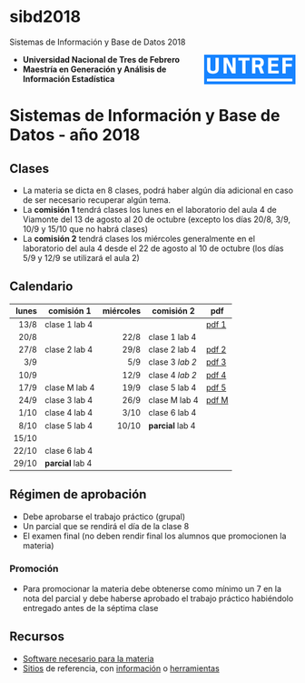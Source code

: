# sibd2018
Sistemas de Información y Base de Datos 2018

<img style="float: right;" align="right" src="imagenes/logo_untref_celeste.png">

* **Universidad Nacional de Tres de Febrero**
* **Maestría en Generación y Análisis de Información Estadística**

# Sistemas de Información y Base de Datos - año 2018

## Clases

* La materia se dicta en 8 clases, podrá haber algún día adicional en caso de ser necesario recuperar algún tema. 
* La **comisión 1** tendrá clases los lunes en el laboratorio del aula 4 de Viamonte del 13 de agosto al 20 de octubre (excepto los días 20/8, 3/9, 10/9 y 15/10 que no habrá clases)
* La **comisión 2** tendrá clases los miércoles generalmente en el laboratorio del aula 4 desde el 22 de agosto al 10 de octubre (los días 5/9 y 12/9 se utilizará el aula 2)

## Calendario

lunes     |     comisión 1    | miércoles | comisión 2        |pdf|
---------:|-------------------|----------:|-------------------|---|
13/8      |   clase 1   lab 4 |           |                   | [pdf 1](./pdfs/SIyBD-clase%201.pdf) |
20/8      |                   | 22/8      | clase 1     lab 4 |
27/8      |   clase 2   lab 4 | 29/8      | clase 2     lab 4 | [pdf 2](./pdfs/SIyBD-clase%202.pdf) |
 3/9      |                   |  5/9      | clase 3    *lab 2*| [pdf 3](./pdfs/SIyBD-clase%203.pdf) |
10/9      |                   | 12/9      | clase 4    *lab 2*| [pdf 4](./pdfs/SIyBD-clase%204.pdf) |
17/9      |   clase M   lab 4 | 19/9      | clase 5     lab 4 | [pdf 5](./pdfs/SIyBD-clase%205.pdf) |
24/9      |   clase 3   lab 4 | 26/9      | clase M     lab 4 | [pdf M](./pdfs/SIyBD-clase%20M.pdf) |
 1/10     |   clase 4   lab 4 |  3/10     | clase 6     lab 4 |
 8/10     |   clase 5   lab 4 | 10/10     | **parcial** lab 4 |
15/10     |                   |           |                   |
22/10     |   clase 6   lab 4 |           |                   |
29/10     | **parcial** lab 4 |           |                   |

## Régimen de aprobación

* Debe aprobarse el trabajo práctico (grupal)
* Un parcial que se rendirá el día de la clase 8
* El examen final (no deben rendir final los alumnos que promocionen la materia)

### Promoción

* Para promocionar la materia debe obtenerse como mínimo un 7 en la nota del parcial y debe haberse aprobado el trabajo práctico habiéndolo entregado antes de la séptima clase

## Recursos

* [Software necesario para la materia](software.md#software-a-instalar-untref-siybd-2018)
* [Sitios](sitios.md#sitios-de-referencia-untref-siybd-2018) de referencia, con [información](sitios.md#información) o [herramientas](sitios.md#herramientas)

